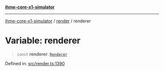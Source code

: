 [**ihme-core-x1-simulator**](../../README.md)

***

[ihme-core-x1-simulator](../../modules.md) / [render](../README.md) / renderer

# Variable: renderer

> `const` **renderer**: [`Renderer`](../classes/Renderer.md)

Defined in: [src/render.ts:1390](https://github.com/ProgrammIt/CPU-Simulator/blob/5d337ac19330b661110818bd865328f41c53783f/src/render.ts#L1390)
